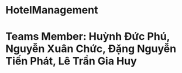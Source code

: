 # HotelManagement
# Teams Member: Huỳnh Đức Phú, Nguyễn Xuân Chức, Đặng Nguyễn Tiến Phát, Lê Trần Gia Huy
